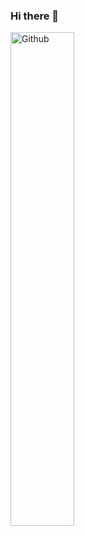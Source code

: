 ### Hi there 👋

<img width="45%" align="center" alt="Github" src="https://pa1.narvii.com/5662/df4f18d395b74e8231c752865703cf8dda4d36e3_hq.gif" />

